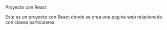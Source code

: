 Proyecto con React

Este es un proyecto con React donde se crea una pagina web relacionada con clases particulares. 
